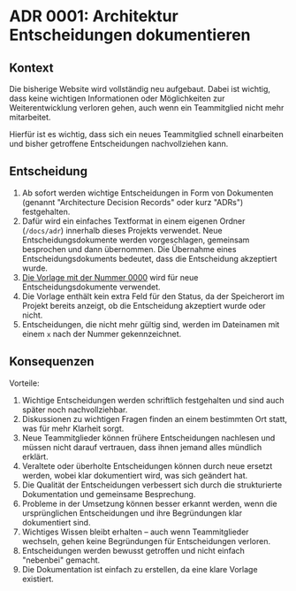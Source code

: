 # ADR 0001: Architektur Entscheidungen dokumentieren

## Kontext

Die bisherige Website wird vollständig neu aufgebaut. Dabei ist wichtig, dass keine wichtigen Informationen oder
Möglichkeiten zur Weiterentwicklung verloren gehen, auch wenn ein Teammitglied nicht mehr mitarbeitet.

Hierfür ist es wichtig, dass sich ein neues Teammitglied schnell einarbeiten und bisher getroffene Entscheidungen
nachvollziehen kann.

## Entscheidung

1. Ab sofort werden wichtige Entscheidungen in Form von Dokumenten (genannt "Architecture Decision Records" oder kurz
   "ADRs") festgehalten.
2. Dafür wird ein einfaches Textformat in einem eigenen Ordner (`/docs/adr`) innerhalb dieses Projekts verwendet.
   Neue Entscheidungsdokumente werden vorgeschlagen, gemeinsam besprochen und dann übernommen. Die Übernahme eines
   Entscheidungsdokuments bedeutet, dass die Entscheidung akzeptiert wurde.
3. [Die Vorlage mit der Nummer 0000](0000_Titel_der_Architektur-Entscheidung.md) wird für neue Entscheidungsdokumente
   verwendet.
4. Die Vorlage enthält kein extra Feld für den Status, da der Speicherort im Projekt bereits anzeigt, ob die
   Entscheidung
   akzeptiert wurde oder nicht.
5. Entscheidungen, die nicht mehr gültig sind, werden im Dateinamen mit einem `x` nach der Nummer gekennzeichnet.

## Konsequenzen

Vorteile:

1. Wichtige Entscheidungen werden schriftlich festgehalten und sind auch später noch nachvollziehbar.
2. Diskussionen zu wichtigen Fragen finden an einem bestimmten Ort statt, was für mehr Klarheit sorgt.
3. Neue Teammitglieder können frühere Entscheidungen nachlesen und müssen nicht darauf vertrauen, dass ihnen jemand
   alles mündlich erklärt.
4. Veraltete oder überholte Entscheidungen können durch neue ersetzt werden, wobei klar dokumentiert wird, was sich
   geändert hat.
5. Die Qualität der Entscheidungen verbessert sich durch die strukturierte Dokumentation und gemeinsame Besprechung.
6. Probleme in der Umsetzung können besser erkannt werden, wenn die ursprünglichen Entscheidungen und ihre Begründungen
   klar dokumentiert sind.
7. Wichtiges Wissen bleibt erhalten – auch wenn Teammitglieder wechseln, gehen keine Begründungen für Entscheidungen
   verloren.
8. Entscheidungen werden bewusst getroffen und nicht einfach "nebenbei" gemacht.
9. Die Dokumentation ist einfach zu erstellen, da eine klare Vorlage existiert.

